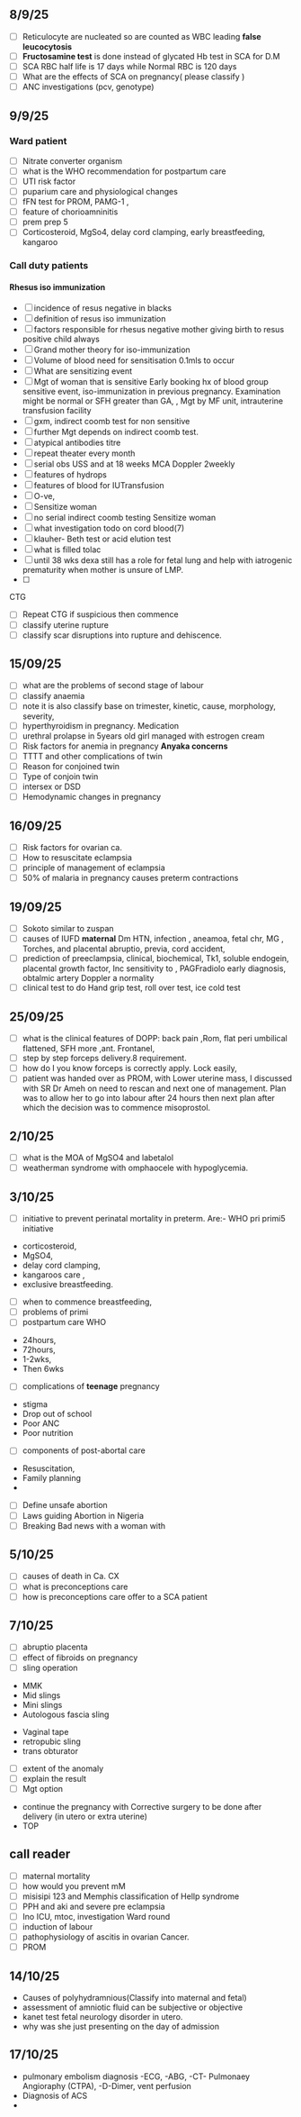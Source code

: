 ## 8/9/25
- [ ] Reticulocyte are nucleated so are counted as WBC leading **false leucocytosis**
- [ ] **Fructosamine test** is done instead of glycated Hb test in SCA for D.M
- [ ] SCA RBC half life is 17 days while Normal RBC is 120 days
- [ ] What are the effects of SCA on pregnancy( please classify )
- [ ] ANC investigations (pcv, genotype)

## 9/9/25
### Ward patient 
- [ ] Nitrate converter organism
- [ ] what is the WHO recommendation for postpartum care
- [ ] UTI risk factor
- [ ] puparium care and physiological changes
- [ ] fFN test for PROM, PAMG-1 , 
- [ ] feature of chorioamninitis
- [ ] prem prep 5
- [ ] Corticosteroid, MgSo4, delay cord clamping, early breastfeeding, kangaroo
### Call duty patients
#### Rhesus iso immunization 
- [ ] incidence of resus negative in blacks
- [ ] definition of resus iso immunization 
- [ ] factors responsible for rhesus negative mother giving birth to resus positive child always 
- [ ] Grand mother theory for iso-immunization 
- [ ] Volume of blood need for sensitisation 0.1mls to occur
- [ ] What are sensitizing event
- [ ] Mgt of woman that is sensitive
Early booking hx of blood group sensitive event, iso-immunization in previous pregnancy. Examination might be normal or SFH greater than GA, , Mgt by MF unit, intrauterine transfusion facility
- [ ] gxm, indirect coomb test for non sensitive 
- [ ] further Mgt depends on indirect coomb test. 
- [ ] atypical antibodies titre 
- [ ] repeat theater every month
- [ ] serial obs USS and at 18 weeks MCA Doppler 2weekly
- [ ] features of hydrops
- [ ] features of blood for IUTransfusion
- [ ] O-ve,
- [ ] Sensitize woman
- [ ] no serial indirect coomb testing Sensitize woman
- [ ] what investigation todo on cord blood(7)
- [ ] klauher- Beth test or acid elution test
- [ ] what is filled tolac
- [ ] until 38 wks dexa still has a role for fetal lung and help with iatrogenic prematurity when mother is unsure of LMP.
- [ ] 

CTG
- [ ] Repeat CTG if suspicious then commence 
- [ ] classify uterine rupture
- [ ] classify scar disruptions into rupture and dehiscence.
## 15/09/25
- [ ] what are the problems of second stage of labour
- [ ] classify anaemia
- [ ] note it is also classify base on trimester, kinetic, cause, morphology, severity, 
- [ ] hyperthyroidism in pregnancy. Medication
- [ ] urethral prolapse in 5years old girl managed with estrogen cream
- [ ] Risk factors for anemia in pregnancy 
**Anyaka concerns**
- [ ] TTTT and other complications of twin
- [ ] Reason for conjoined twin
- [ ] Type of conjoin twin
- [ ] intersex or DSD
- [ ] Hemodynamic changes in pregnancy 

## 16/09/25
* [ ] Risk factors for ovarian ca.
* [ ] How to resuscitate eclampsia 
* [ ] principle of management of eclampsia 
* [ ] 50% of malaria in pregnancy causes preterm contractions 

## 19/09/25
* [ ] Sokoto similar to zuspan 
* [ ] causes of IUFD **maternal** Dm HTN, infection , aneamoa, fetal chr, MG , Torches,  and placental abruptio, previa, cord accident,
* [ ] prediction of preeclampsia, clinical, biochemical, Tk1, soluble endogein, placental growth factor, Inc sensitivity to , PAGFradiolo early diagnosis, obtalmic artery Doppler a normality 
* [ ] clinical test to do Hand grip test, roll over test, ice cold test
## 25/09/25
* [ ] what is the clinical features of DOPP: back pain ,Rom, flat peri umbilical flattened, SFH more ,ant. Frontanel, 
* [ ] step by step forceps delivery.8 requirement.
* [ ] how do I you know forceps is correctly apply. Lock easily,
* [ ] patient was handed over as PROM, with Lower uterine mass, I discussed with SR Dr Ameh on need to rescan and next one of management. Plan was to allow her to go into labour after 24 hours then next plan after which the decision was to commence misoprostol.
## 2/10/25
* [ ] what is the MOA of MgSO4 and labetalol
* [ ] weatherman syndrome with omphaocele with hypoglycemia.
## 3/10/25
* [ ] initiative to prevent perinatal mortality in preterm. Are:- WHO pri primi5 initiative 
*  corticosteroid, 
* MgSO4, 
* delay cord clamping, 
* kangaroos care , 
* exclusive breastfeeding.
* [ ] when to commence breastfeeding,
* [ ] problems of primi
* [ ] postpartum care WHO
* 24hours, 
* 72hours, 
* 1-2wks, 
* Then 6wks
* [ ] complications of **teenage** pregnancy 
* stigma
* Drop out of school
* Poor ANC
* Poor nutrition 
* [ ] components of post-abortal care
* Resuscitation,
* Family planning 
* 
* [ ] Define unsafe abortion 
* [ ] Laws guiding Abortion in Nigeria
* [ ] Breaking Bad news with a woman with
## 5/10/25
* [ ] causes of death in Ca. CX
* [ ] what is preconceptions care
* [ ] how is preconceptions care offer to a SCA patient 
## 7/10/25
* [ ] abruptio placenta
* [ ] effect of fibroids on pregnancy
* [ ] sling operation 
* MMK
* Mid slings 
* Mini slings
* Autologous fascia sling
- Vaginal tape 
- retropubic sling 
- trans obturator 

* [ ] extent of the anomaly 
* [ ] explain the result
* [ ] Mgt option
*  continue the pregnancy with Corrective surgery to be done after delivery (in utero or extra uterine)
* TOP
## call reader 
* [ ] maternal mortality 
* [ ] how would you prevent mM
* [ ] misisipi 123 and Memphis classification of Hellp syndrome 
* [ ] PPH and aki and severe pre eclampsia 
* [ ] Ino ICU, mtoc, investigation 
Ward round
* [ ] induction of labour
* [ ] pathophysiology of ascitis in ovarian Cancer.
* [ ] PROM
## 14/10/25
- Causes of polyhydramnious(Classify into maternal and fetal)
- assessment of amniotic fluid can be subjective or objective 
- kanet test fetal neurology disorder in utero.
- why was she just presenting on the day of admission
## 17/10/25
- pulmonary embolism diagnosis
-ECG, 
-ABG, 
-CT- Pulmonaey Angioraphy (CTPA), 
-D-Dimer, vent perfusion
- Diagnosis of ACS
- 






